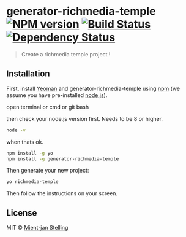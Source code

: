 # generator-richmedia-temple [![NPM version][npm-image]][npm-url] [![Build Status][travis-image]][travis-url] [![Dependency Status][daviddm-image]][daviddm-url]

> Create a richmedia temple project !

## Installation

First, install [Yeoman](http://yeoman.io) and generator-richmedia-temple using [npm](https://www.npmjs.com/) (we assume you have pre-installed [node.js](https://nodejs.org/)).

open terminal or cmd or git bash

then check your node.js version first. Needs to be 8 or higher.
```bash
node -v
```

when thats ok.

```bash
npm install -g yo
npm install -g generator-richmedia-temple
```

Then generate your new project:

```bash
yo richmedia-temple
```

Then follow the instructions on your screen.

## License

MIT © [Mient-jan Stelling]()


[npm-image]: https://badge.fury.io/js/generator-richmedia-temple.svg
[npm-url]: https://npmjs.org/package/generator-richmedia-temple
[travis-image]: https://travis-ci.org/mediamonks/generator-richmedia-temple.svg?branch=master
[travis-url]: https://travis-ci.org/mediamonks/generator-richmedia-temple
[daviddm-image]: https://david-dm.org/mediamonks/generator-richmedia-temple.svg?theme=shields.io
[daviddm-url]: https://david-dm.org/mediamonks/generator-richmedia-temple
